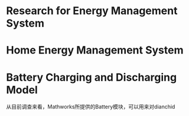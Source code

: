 # Research for Energy Management System

# Home Energy Management System

# Battery Charging and Discharging Model

从目前调查来看，Mathworks所提供的Battery模块，可以用来对dianchid
<!--stackedit_data:
eyJoaXN0b3J5IjpbODUyMzcyMTc2LDExNDA3OTc4OTVdfQ==
-->